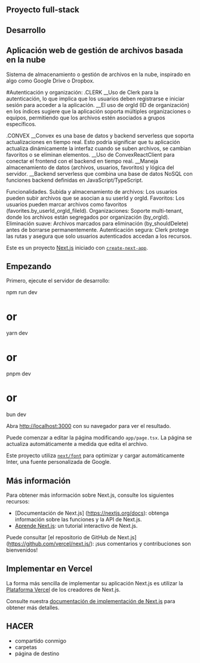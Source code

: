 ## Proyecto full-stack
## Desarrollo
## Aplicación web de gestión de archivos basada en la nube

Sistema de almacenamiento o gestión de archivos en la nube, inspirado en algo como Google Drive o Dropbox.

#Autenticación y organización:
.CLERK
__Uso de Clerk para la autenticación, lo que implica que los usuarios deben registrarse e iniciar sesión para acceder a la aplicación.
__El uso de orgId (ID de organización) en los índices sugiere que la aplicación soporta múltiples organizaciones o equipos, permitiendo que los archivos estén asociados a grupos específicos.

.CONVEX
__Convex es una base de datos y backend serverless que soporta actualizaciones en tiempo real. Esto podría significar que tu aplicación actualiza dinámicamente la interfaz cuando se suben archivos, se cambian favoritos o se eliminan elementos.
__Uso de ConvexReactClient para conectar el frontend con el backend en tiempo real.
__Maneja almacenamiento de datos (archivos, usuarios, favoritos) y lógica del servidor.
__Backend serverless que combina una base de datos NoSQL con funciones backend definidas en JavaScript/TypeScript.


Funcionalidades.
Subida y almacenamiento de archivos: Los usuarios pueden subir archivos que se asocian a su userId y orgId.
Favoritos: Los usuarios pueden marcar archivos como favoritos (favorites.by_userId_orgId_fileId).
Organizaciones: Soporte multi-tenant, donde los archivos están segregados por organización (by_orgId).
Eliminación suave: Archivos marcados para eliminación (by_shouldDelete) antes de borrarse permanentemente.
Autenticación segura: Clerk protege las rutas y asegura que solo usuarios autenticados accedan a los recursos.




Este es un proyecto [Next.js](https://nextjs.org/) iniciado con [`create-next-app`](https://github.com/vercel/next.js/tree/canary/packages/create-next-app).

## Empezando

Primero, ejecute el servidor de desarrollo:

npm run dev
# or
yarn dev
# or
pnpm dev
# or
bun dev


Abra [http://localhost:3000](http://localhost:3000) con su navegador para ver el resultado.

Puede comenzar a editar la página modificando `app/page.tsx`. La página se actualiza automáticamente a medida que edita el archivo.

Este proyecto utiliza [`next/font`](https://nextjs.org/docs/basic-features/font-optimization) para optimizar y cargar automáticamente Inter, una fuente personalizada de Google.

## Más información

Para obtener más información sobre Next.js, consulte los siguientes recursos:

- [Documentación de Next.js] (https://nextjs.org/docs): obtenga información sobre las funciones y la API de Next.js.
- [Aprende Next.js](https://nextjs.org/learn): un tutorial interactivo de Next.js.

Puede consultar [el repositorio de GitHub de Next.js] (https://github.com/vercel/next.js/): ¡sus comentarios y contribuciones son bienvenidos!

## Implementar en Vercel

La forma más sencilla de implementar su aplicación Next.js es utilizar la [Plataforma Vercel](https://vercel.com/new?utm_medium=default-template&filter=next.js&utm_source=create-next-app&utm_campaign=create-next-app-readme) de los creadores de Next.js.

Consulte nuestra [documentación de implementación de Next.js](https://nextjs.org/docs/deployment) para obtener más detalles.

## HACER

- compartido conmigo
- carpetas
- página de destino